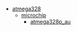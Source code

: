 * [atmega328](/atmega328)
  * [microchip](/atmega328/microchip)
    * [atmega328p_au](/atmega328/microchip/atmega328p_au)
